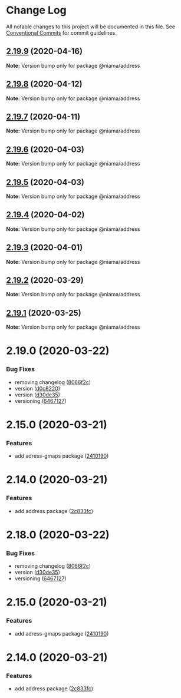 # Change Log

All notable changes to this project will be documented in this file.
See [Conventional Commits](https://conventionalcommits.org) for commit guidelines.

## [2.19.9](https://github.com/niama-strategies/niama/compare/@niama/address@2.19.8...@niama/address@2.19.9) (2020-04-16)

**Note:** Version bump only for package @niama/address





## [2.19.8](https://github.com/niama-strategies/niama/compare/@niama/address@2.19.7...@niama/address@2.19.8) (2020-04-12)

**Note:** Version bump only for package @niama/address





## [2.19.7](https://github.com/niama-strategies/niama/compare/@niama/address@2.19.6...@niama/address@2.19.7) (2020-04-11)

**Note:** Version bump only for package @niama/address





## [2.19.6](https://github.com/niama-strategies/niama/compare/@niama/address@2.19.5...@niama/address@2.19.6) (2020-04-03)

**Note:** Version bump only for package @niama/address





## [2.19.5](https://github.com/niama-strategies/niama/compare/@niama/address@2.19.4...@niama/address@2.19.5) (2020-04-03)

**Note:** Version bump only for package @niama/address





## [2.19.4](https://github.com/niama-strategies/niama/compare/@niama/address@2.19.3...@niama/address@2.19.4) (2020-04-02)

**Note:** Version bump only for package @niama/address





## [2.19.3](https://github.com/niama-strategies/niama/compare/@niama/address@2.19.2...@niama/address@2.19.3) (2020-04-01)

**Note:** Version bump only for package @niama/address





## [2.19.2](https://github.com/niama-strategies/niama/compare/@niama/address@2.19.1...@niama/address@2.19.2) (2020-03-29)

**Note:** Version bump only for package @niama/address





## [2.19.1](https://github.com/niama-strategies/niama/compare/@niama/address@2.19.0...@niama/address@2.19.1) (2020-03-25)

**Note:** Version bump only for package @niama/address





# 2.19.0 (2020-03-22)


### Bug Fixes

* removing changelog ([8066f2c](https://github.com/niama-strategies/niama/commit/8066f2c143a8e93600d5dab4ab313501e81f7a82))
* version ([d0c8220](https://github.com/niama-strategies/niama/commit/d0c822081680fe0106ebe9b8dd30ce769d102759))
* version ([d30de35](https://github.com/niama-strategies/niama/commit/d30de355da29ccd03916cddcd532e543e5906d0d))
* versioning ([6467127](https://github.com/niama-strategies/niama/commit/6467127550c6c1bfbc0d43ab4d83906695d9d732))



# 2.15.0 (2020-03-21)


### Features

* add adress-gmaps package ([2410190](https://github.com/niama-strategies/niama/commit/24101905974ce5c81ac38619688e65bb4b145684))



# 2.14.0 (2020-03-21)


### Features

* add address package ([2c833fc](https://github.com/niama-strategies/niama/commit/2c833fc38b2ed6d442e65d21429940edf846dbb3))





# 2.18.0 (2020-03-22)


### Bug Fixes

* removing changelog ([8066f2c](https://github.com/niama-strategies/niama/commit/8066f2c143a8e93600d5dab4ab313501e81f7a82))
* version ([d30de35](https://github.com/niama-strategies/niama/commit/d30de355da29ccd03916cddcd532e543e5906d0d))
* versioning ([6467127](https://github.com/niama-strategies/niama/commit/6467127550c6c1bfbc0d43ab4d83906695d9d732))



# 2.15.0 (2020-03-21)


### Features

* add adress-gmaps package ([2410190](https://github.com/niama-strategies/niama/commit/24101905974ce5c81ac38619688e65bb4b145684))



# 2.14.0 (2020-03-21)


### Features

* add address package ([2c833fc](https://github.com/niama-strategies/niama/commit/2c833fc38b2ed6d442e65d21429940edf846dbb3))
